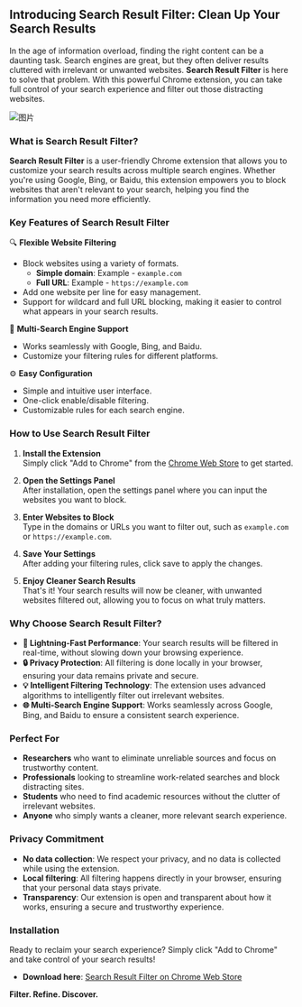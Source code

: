 ## **Introducing Search Result Filter: Clean Up Your Search Results**

In the age of information overload, finding the right content can be a daunting task. Search engines are great, but they often deliver results cluttered with irrelevant or unwanted websites. **Search Result Filter** is here to solve that problem. With this powerful Chrome extension, you can take full control of your search experience and filter out those distracting websites.

![图片](https://github.com/user-attachments/assets/edc6a890-4bb4-4772-9022-26ecf7f6057c)


### **What is Search Result Filter?**

**Search Result Filter** is a user-friendly Chrome extension that allows you to customize your search results across multiple search engines. Whether you're using Google, Bing, or Baidu, this extension empowers you to block websites that aren't relevant to your search, helping you find the information you need more efficiently.

### **Key Features of Search Result Filter**

🔍 **Flexible Website Filtering**  
- Block websites using a variety of formats.  
  - **Simple domain**: Example - `example.com`  
  - **Full URL**: Example - `https://example.com`
- Add one website per line for easy management.
- Support for wildcard and full URL blocking, making it easier to control what appears in your search results.

🚫 **Multi-Search Engine Support**  
- Works seamlessly with Google, Bing, and Baidu.
- Customize your filtering rules for different platforms.

⚙️ **Easy Configuration**  
- Simple and intuitive user interface.
- One-click enable/disable filtering.
- Customizable rules for each search engine.

### **How to Use Search Result Filter**

1. **Install the Extension**  
   Simply click "Add to Chrome" from the [Chrome Web Store](https://chromewebstore.google.com/detail/Search%20Result%20Filter/ppobaeoecjohgegndgjicaindefmmdlc) to get started.

2. **Open the Settings Panel**  
   After installation, open the settings panel where you can input the websites you want to block.

3. **Enter Websites to Block**  
   Type in the domains or URLs you want to filter out, such as `example.com` or `https://example.com`.

4. **Save Your Settings**  
   After adding your filtering rules, click save to apply the changes.

5. **Enjoy Cleaner Search Results**  
   That's it! Your search results will now be cleaner, with unwanted websites filtered out, allowing you to focus on what truly matters.

### **Why Choose Search Result Filter?**

- **🚀 Lightning-Fast Performance**: Your search results will be filtered in real-time, without slowing down your browsing experience.
- **🔒 Privacy Protection**: All filtering is done locally in your browser, ensuring your data remains private and secure.
- **💡 Intelligent Filtering Technology**: The extension uses advanced algorithms to intelligently filter out irrelevant websites.
- **🌐 Multi-Search Engine Support**: Works seamlessly across Google, Bing, and Baidu to ensure a consistent search experience.

### **Perfect For**

- **Researchers** who want to eliminate unreliable sources and focus on trustworthy content.
- **Professionals** looking to streamline work-related searches and block distracting sites.
- **Students** who need to find academic resources without the clutter of irrelevant websites.
- **Anyone** who simply wants a cleaner, more relevant search experience.

### **Privacy Commitment**

- **No data collection**: We respect your privacy, and no data is collected while using the extension.
- **Local filtering**: All filtering happens directly in your browser, ensuring that your personal data stays private.
- **Transparency**: Our extension is open and transparent about how it works, ensuring a secure and trustworthy experience.

### **Installation**

Ready to reclaim your search experience? Simply click "Add to Chrome" and take control of your search results!

- **Download here**: [Search Result Filter on Chrome Web Store](https://chromewebstore.google.com/detail/Search%20Result%20Filter/ppobaeoecjohgegndgjicaindefmmdlc)

**Filter. Refine. Discover.**
